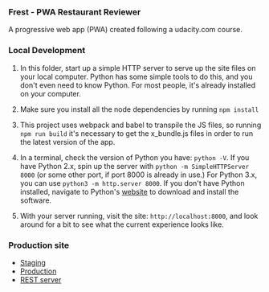 ### Frest - PWA Restaurant Reviewer

A progressive web app (PWA) created following a udacity.com course.

### Local Development

1. In this folder, start up a simple HTTP server to serve up the site files on your local computer. Python has some simple tools to do this, and you don't even need to know Python. For most people, it's already installed on your computer. 
1. Make sure you install all the node dependencies by running `npm install`
1. This project uses webpack and babel to transpile the JS files, so running `npm run build` it's necessary to get the x_bundle.js files in order to run the latest version of the app.

1. In a terminal, check the version of Python you have: `python -V`. If you have Python 2.x, spin up the server with `python -m SimpleHTTPServer 8000` (or some other port, if port 8000 is already in use.) For Python 3.x, you can use `python3 -m http.server 8000`. If you don't have Python installed, navigate to Python's [website](https://www.python.org/) to download and install the software.

1. With your server running, visit the site: `http://localhost:8000`, and look around for a bit to see what the current experience looks like. 

### Production site

- [Staging](https://udacity-mws-1524959693928.firebaseapp.com)
- [Production](https://frest.fer-mendoza.com)
- [REST server](https://frest.glitch.me/restaurants)